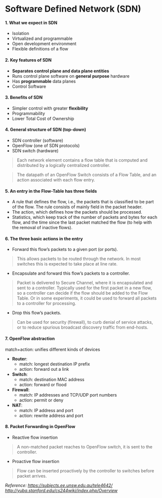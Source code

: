 # Software Defined Network (SDN)
#### 1. What we expect in SDN
* Isolation
* Virtualized and programmable
* Open development environment
* Flexible definitions of a flow

#### 2. __Key features of SDN__
* __Separates control plane and data plane entities__
* Runs control plane software on __general purpose__ hardware
* Has __programmable__ data planes
* Control Software

#### 3. Benefits of SDN
* Simpler control with greater __flexibility__
* Programmability
* Lower Total Cost of Ownership

#### 4. General structure of SDN (top-down)
* SDN controller (software)
* OpenFlow (one of SDN protocols)
* SDN switch (hardware)

> Each network element contains a flow table that is computed and distributed by a logically centralized controller.

> The datapath of an OpenFlow Switch consists of a Flow Table, and an action associated with each flow entry.

#### 5. An entry in the Flow-Table has three fields
* A rule that defines the flow, i.e., the packets that is classified to be part of the flow. The rule consists of mainly field in the packet header.
* The action, which defines how the packets should be processed.
* Statistics, which keep track of the number of packets and bytes for each flow, and the time since the last packet matched the flow (to help with the removal of inactive flows).

#### 6. The three basic actions in the entry
* Forward this flow’s packets to a given port (or ports). 
> This allows packets to be routed through the network. In most switches this is expected to take place at line rate.
* Encapsulate and forward this flow’s packets to a controller. 
> Packet is delivered to Secure Channel, where it is encapsulated and sent to a controller. Typically used for the first packet in a new flow, so a controller can decide if the flow should be added to the Flow Table. Or in some experiments, it could be used to forward all packets to a controller for processing.
* Drop this flow’s packets. 
> Can be used for security (firewall), to curb denial of service attacks, or to reduce spurious broadcast discovery traffic from end-hosts.

#### 7. OpenFlow abstraction

match+action: unifies different kinds of devices
* __Router__: 
    * match: longest destination IP prefix
    * action: forward out a link
* __Switch__:
    * match: destination MAC address
    * action: forward or flood
* __Firewall__:
    * match: IP addresses and TCP/UDP port numbers
    * action: permit or deny
* __NAT__:
    * match: IP address and port
    * action: rewrite address and port

#### 8. Packet Forwarding in OpenFlow
* Reactive flow insertion
> A non-matched packet reaches to OpenFlow switch, it is sent to the controller.
* Proactive flow insertion
> Flow can be inserted proactively by the controller to switches before packet arrives.

_Reference: https://subjects.ee.unsw.edu.au/tele4642/  http://yuba.stanford.edu/cs244wiki/index.php/Overview_
